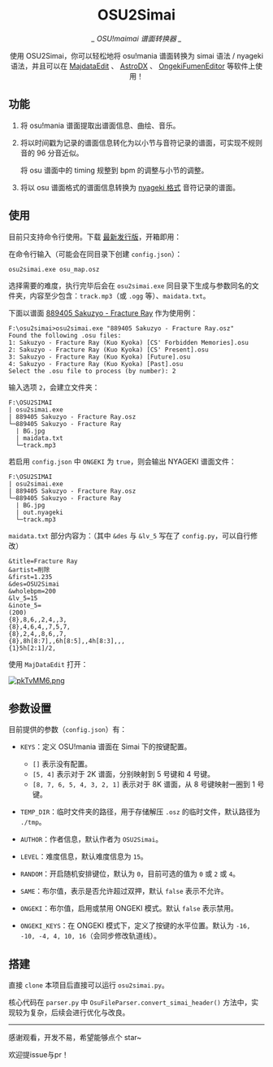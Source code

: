 <div align="center">


# OSU2Simai

*_ OSU!maimai 谱面转换器 _*

使用 OSU2Simai，你可以轻松地将 osu!mania 谱面转换为 simai 语法 / nyageki 语法，并且可以在 [MajdataEdit](https://github.com/LingFeng-bbben/MajdataEdit) 、 [AstroDX](https://github.com/2394425147/astrodx) 、 [OngekiFumenEditor](https://github.com/NyagekiFumenProject/OngekiFumenEditor) 等软件上使用！

</div>

## 功能

1. 将 osu!mania 谱面提取出谱面信息、曲绘、音乐。

2. 将以时间戳为记录的谱面信息转化为以小节与音符记录的谱面，可实现不规则音的 96 分音近似。

   将 osu 谱面中的 timing 规整到 bpm 的调整与小节的调整。

3. 将以 osu 谱面格式的谱面信息转换为 [nyageki 格式](https://github.com/NyagekiFumenProject/OngekiFumenEditor) 音符记录的谱面。

## 使用

目前只支持命令行使用。下载 [最新发行版](https://github.com/Choimoe/OSU2Simai/releases/latest)，开箱即用：

在命令行输入（可能会在同目录下创建 `config.json`）：

```cmd
osu2simai.exe osu_map.osz
```

选择需要的难度，执行完毕后会在 `osu2simai.exe` 同目录下生成与参数同名的文件夹，内容至少包含：`track.mp3`（或 `.ogg` 等）、`maidata.txt`。

下面以谱面 [889405 Sakuzyo - Fracture Ray](https://osu.ppy.sh/beatmapsets/889405#mania/1858949) 作为使用例：

```
F:\osu2simai>osu2simai.exe "889405 Sakuzyo - Fracture Ray.osz"
Found the following .osu files:
1: Sakuzyo - Fracture Ray (Kuo Kyoka) [CS' Forbidden Memories].osu
2: Sakuzyo - Fracture Ray (Kuo Kyoka) [CS' Present].osu
3: Sakuzyo - Fracture Ray (Kuo Kyoka) [Future].osu
4: Sakuzyo - Fracture Ray (Kuo Kyoka) [Past].osu
Select the .osu file to process (by number): 2
```

输入选项 `2`，会建立文件夹：

```
F:\OSU2SIMAI
| osu2simai.exe
| 889405 Sakuzyo - Fracture Ray.osz
└─889405 Sakuzyo - Fracture Ray
  | BG.jpg
  | maidata.txt
  └─track.mp3
```

若启用 `config.json` 中 `ONGEKI` 为 `true`，则会输出 NYAGEKI 谱面文件：

```
F:\OSU2SIMAI
| osu2simai.exe
| 889405 Sakuzyo - Fracture Ray.osz
└─889405 Sakuzyo - Fracture Ray
  | BG.jpg
  | out.nyageki
  └─track.mp3
```

`maidata.txt` 部分内容为：（其中 `&des` 与 `&lv_5` 写在了 `config.py`，可以自行修改）

```
&title=Fracture Ray
&artist=削除
&first=1.235
&des=OSU2Simai
&wholebpm=200
&lv_5=15
&inote_5=
(200)
{8},8,6,,2,4,,3,
{8},4,6,4,,7,5,7,
{8},2,4,,8,6,,7,
{8},8h[8:7],,6h[8:5],,4h[8:3],,,
{1}5h[2:1]/2,
```

使用 `MajDataEdit` 打开：

[![pkTvMM6.png](https://s21.ax1x.com/2024/07/21/pkTvMM6.png)](https://imgse.com/i/pkTvMM6)

## 参数设置

目前提供的参数（`config.json`）有：

- `KEYS`：定义 OSU!mania 谱面在 Simai 下的按键配置。
  - `[]` 表示没有配置。
  - `[5, 4]` 表示对于 2K 谱面，分别映射到 5 号键和 4 号键。
  - `[8, 7, 6, 5, 4, 3, 2, 1]` 表示对于 8K 谱面，从 8 号键映射一圈到 1 号键。

- `TEMP_DIR`：临时文件夹的路径，用于存储解压 `.osz` 的临时文件，默认路径为 `./tmp`。

- `AUTHOR`：作者信息，默认作者为 `OSU2Simai`。

- `LEVEL`：难度信息，默认难度信息为 `15`。

- `RANDOM`：开启随机安排键位，默认为 `0`，目前可选的值为 `0` 或 `2` 或 `4`。

- `SAME`：布尔值，表示是否允许超过双押，默认 `false` 表示不允许。

- `ONGEKI`：布尔值，启用或禁用 ONGEKI 模式。默认 `false` 表示禁用。

- `ONGEKI_KEYS`：在 ONGEKI 模式下，定义了按键的水平位置。默认为 `-16, -10, -4, 4, 10, 16`（会同步修改轨道线）。

## 搭建

直接 `clone` 本项目后直接可以运行 `osu2simai.py`。

核心代码在 `parser.py` 中 `OsuFileParser.convert_simai_header()` 方法中，实现较为复杂，后续会进行优化与改良。

--------------------

感谢观看，开发不易，希望能够点个 star~

欢迎提issue与pr！
